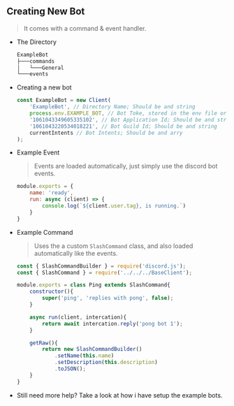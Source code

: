 ## Creating New Bot
> It comes with a command & event handler.

* The Directory 
    ```bash
    ExampleBot
    ├───commands
    │   └───General
    └───events
    ```
* Creating a new bot
    ```js
    const ExampleBot = new Client(
        'ExampleBot', // Directory Name; Should be and string
        process.env.EXAMPLE_BOT, // Bot Toke, stored in the env file or ever; Should be and string
        '1061043349605335102', // Bot Application Id; Should be and string
        '1061043220534018221', // Bot Guild Id; Should be and string
        currentIntents // Bot Intents; Should be and arry
    );
    ```
* Example Event
    > Events are loaded automatically, just simply use the discord bot events.
    ```js
    module.exports = {
        name: 'ready',
        run: async (client) => {
            console.log(`${client.user.tag}, is running.`)
        }
    }
    ```
* Example Command
    > Uses the a custom `SlashCommand` class, and also loaded automatically like the events.
    ```js
    const { SlashCommandBuilder } = require('discord.js');
    const { SlashCommand } = require('../../../BaseClient'); 

    module.exports = class Ping extends SlashCommand{
        constructor(){
            super('ping', 'replies with pong', false);
        }

        async run(client, intercation){
            return await intercation.reply('pong bot 1');
        }

        getRaw(){
            return new SlashCommandBuilder()
                .setName(this.name)
                .setDescription(this.description)
                .toJSON();
        }
    }
    ```
* Still need more help?
    Take a look at how i have setup the example bots.

